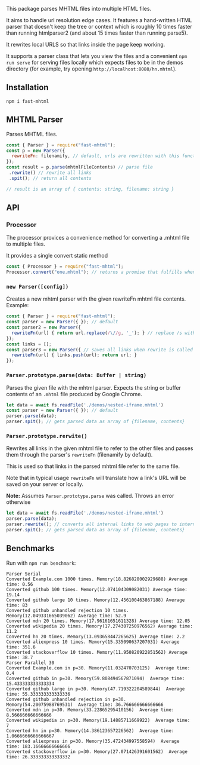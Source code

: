 This package parses MHTML files into multiple HTML files.

It aims to handle url resolution edge cases. It features a hand-written HTML parser that doesn't keep the tree or context which is roughly 10 times faster than running htmlparser2 (and about 15 times faster than running parse5).

It rewrites local URLS so that links inside the page keep working.

It supports a parser class that lets you view the files and a convenient `npm run serve` for serving files locally which expects
files to be in the demos directory (for example, try opening `http://localhost:8080/hn.mhtml`).

## Installation

```
npm i fast-mhtml
```

## MHTML Parser

Parses MHTML files.

```js
const { Parser } = require("fast-mhtml");
const p = new Parser({
  rewriteFn: filenamify, // default, urls are rewritten with this function
});
const result = p.parse(mhtmlFileContents) // parse file
 .rewrite() // rewrite all links
 .spit(); // return all contents

// result is an array of { contents: string, filename: string }
```

## API

### Processor

The processor provices a convenience method for converting a .mhtml file to multiple files.

It provides a single convert static method

```js
const { Processor } = require("fast-mhtml");
Processor.convert("one.mhtml"); // returns a promise that fulfills when the conversion is done
```

### `new Parser([config])`

Creates a new mhtml parser with the given rewriteFn mhtml file contents. Example:

```js
const { Parser } = require("fast-mhtml");
const parser = new Parser({ }); // default
const parser2 = new Parser({
  rewriteFn(url) { return url.replace(/\//g, '_'); } // replace /s with _s
});
const links = [];
const parser3 = new Parser({ // saves all links when rewrite is called
  rewriteFn(url) { links.push(url); return url; }
});
```

### `Parser.prototype.parse(data: Buffer | string)`

Parses the given file with the mhtml parser. Expects the string or buffer contents of an `.mhtml` file produced by Google Chrome.

```js
let data = await fs.readFile('./demos/nested-iframe.mhtml')
const parser = new Parser({ }); // default
parser.parse(data);
parser.spit(); // gets parsed data as array of {filename, contents}
```

### `Parser.prototype.rerwite()`

Rewrites all links in the given mhtml file to refer to the other files and passes them through the parser's `rewriteFn` (filenamify by default).

This is used so that links in the parsed mhtml file refer to the same file.

Note that in typical usage `rewriteFn` will translate how a link's URL will be saved on your server or locally.

**Note:** Assumes `Parser.prototype.parse` was called. Throws an error otherwise

```js
let data = await fs.readFile('./demos/nested-iframe.mhtml')
parser.parse(data);
parser.rewrite(); // converts all internal links to web pages to internal links based on the other mhtml resources
parser.spit(); // gets parsed data as array of {filename, contents}
```

## Benchmarks

Run with `npm run benchmark`:

```
Parser Serial
Converted Example.com 1000 times. Memory(18.826828002929688) Average time: 0.56
Converted github 100 times. Memory(12.074104309082031) Average time: 19.14
Converted github large 10 times. Memory(12.456100463867188) Average time: 83
Converted github unhandled rejection 10 times. Memory(12.049331665039062) Average time: 52.9
Converted mdn 20 times. Memory(17.96161651611328) Average time: 12.05
Converted wikipedia 20 times. Memory(17.274307250976562) Average time: 11.2
Converted hn 20 times. Memory(13.093658447265625) Average time: 2.2
Converted aliexpress 10 times. Memory(15.335090637207031) Average time: 351.6
Converted stackoverflow 10 times. Memory(11.950820922851562) Average time: 38.7
Parser Parallel 30
Converted Example.com in p=30. Memory(11.032470703125)  Average time: 0.4
Converted github in p=30. Memory(59.808494567871094)  Average time: 15.433333333333334
Converted github large in p=30. Memory(47.719322204589844)  Average time: 55.333333333333336
Converted github unhandled rejection in p=30. Memory(54.20075988769531)  Average time: 36.766666666666666
Converted mdn in p=30. Memory(33.22865295410156)  Average time: 8.566666666666666
Converted wikipedia in p=30. Memory(19.14885711669922)  Average time: 7
Converted hn in p=30. Memory(14.386123657226562)  Average time: 1.0666666666666667
Converted aliexpress in p=30. Memory(35.472434997558594)  Average time: 183.16666666666666
Converted stackoverflow in p=30. Memory(27.071426391601562)  Average time: 26.333333333333332
```

